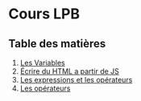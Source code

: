 # Cours LPB
## Table des matières
1. [Les Variables](./1-les-variables.md)
2. [Écrire du HTML a partir de JS](/2-html-js.md)
3. [Les expressions et les opérateurs](/3-expressions-operateurs.md)
3. [Les opérateurs](/4-operateurs.md)